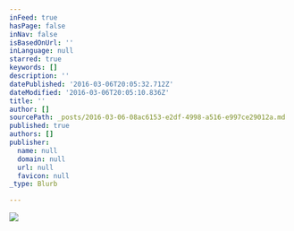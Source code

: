 ```yaml
---
inFeed: true
hasPage: false
inNav: false
isBasedOnUrl: ''
inLanguage: null
starred: true
keywords: []
description: ''
datePublished: '2016-03-06T20:05:32.712Z'
dateModified: '2016-03-06T20:05:10.836Z'
title: ''
author: []
sourcePath: _posts/2016-03-06-08ac6153-e2df-4998-a516-e997ce29012a.md
published: true
authors: []
publisher:
  name: null
  domain: null
  url: null
  favicon: null
_type: Blurb

---
```

![](https://s3-us-west-2.amazonaws.com/the-grid-img/p/3e9da152db10ffd8be7fd74245d42913dda16ad1.jpg)